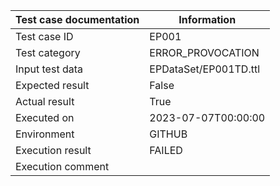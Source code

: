 | Test case documentation |      Information      |
| ----------------------- | --------------------- |
| Test case ID            | EP001                 |
| Test category           | ERROR_PROVOCATION     |
| Input test data         | EPDataSet/EP001TD.ttl |
| Expected result         | False                 |
| Actual result           | True                  |
| Executed on             | 2023-07-07T00:00:00   |
| Environment             | GITHUB                |
| Execution result        | FAILED                |
| Execution comment       |                       |
